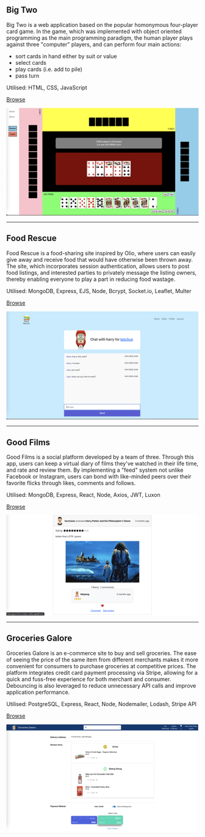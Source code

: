 ## Big Two

<p> Big Two is a web application based on the popular homonymous four-player card game. In the game, which was implemented with object oriented programming as the main programming paradigm, the human player plays against three "computer" players, and can perform four main actions: </p>

- sort cards in hand either by suit or value
- select cards
- play cards (i.e. add to pile)
- pass turn

Utilised: HTML, CSS, JavaScript

[Browse](https://lekpeng.github.io/big-2/)

<img src="images/big-two.png"/>

---
## Food Rescue

<p> Food Rescue is a food-sharing site inspired by Olio, where users can easily give away and receive food that would have otherwise been thrown away. The site, which incorporates session authentication, allows users to post food listings, and interested parties to privately message the listing owners, thereby enabling everyone to play a part in reducing food wastage. </p>

Utilised: MongoDB, Express, EJS, Node, Bcrypt, Socket.io, Leaflet, Multer

[Browse](https://food-rescue.onrender.com)

<img src="images/food-rescue.png"/>

---
## Good Films

<p> Good Films is a social platform developed by a team of three. Through this app, users can keep a virtual diary of films they've watched in their life time, and rate and review them. By implementing a "feed" system not unlike Facebook or Instagram, users can bond with like-minded peers over their favorite flicks through likes, comments and follows. </p>

Utilised: MongoDB, Express, React, Node, Axios, JWT, Luxon

[Browse](good-films-project.netlify.app)

<img src="images/good-films.png"/>

---

## Groceries Galore

<p> Groceries Galore is an e-commerce site to buy and sell groceries. The ease of seeing the price of the same item from different merchants makes it more convenient for consumers to purchase groceries at competitive prices. The platform integrates credit card payment processing via Stripe, allowing for a quick and fuss-free experience for both merchant and consumer. Debouncing is also leveraged to reduce unnecessary API calls and improve application performance. </p>

Utilised: PostgreSQL, Express, React, Node, Nodemailer, Lodash, Stripe API

[Browse](https://groceries-galore.netlify.app)

<img src="images/groceries-galore.png"/>
